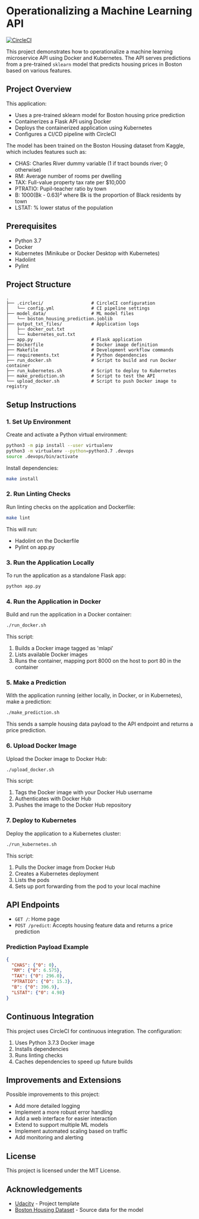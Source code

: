 # Operationalizing a Machine Learning API

[![CircleCI](https://dl.circleci.com/status-badge/img/gh/mumoj/operationalizing-a-ml-api/tree/master.svg?style=svg)](https://dl.circleci.com/status-badge/redirect/gh/mumoj/operationalizing-a-ml-api/tree/master)

This project demonstrates how to operationalize a machine learning microservice API using Docker and Kubernetes. The API serves predictions from a pre-trained `sklearn` model that predicts housing prices in Boston based on various features.

## Project Overview

This application:
- Uses a pre-trained sklearn model for Boston housing price prediction
- Containerizes a Flask API using Docker
- Deploys the containerized application using Kubernetes
- Configures a CI/CD pipeline with CircleCI

The model has been trained on the Boston Housing dataset from Kaggle, which includes features such as:
- CHAS: Charles River dummy variable (1 if tract bounds river; 0 otherwise)
- RM: Average number of rooms per dwelling
- TAX: Full-value property tax rate per $10,000
- PTRATIO: Pupil-teacher ratio by town
- B: 1000(Bk - 0.63)² where Bk is the proportion of Black residents by town
- LSTAT: % lower status of the population

## Prerequisites

- Python 3.7
- Docker
- Kubernetes (Minikube or Docker Desktop with Kubernetes)
- Hadolint
- Pylint

## Project Structure

```
.
├── .circleci/                  # CircleCI configuration
│   └── config.yml              # CI pipeline settings
├── model_data/                 # ML model files
│   └── boston_housing_prediction.joblib
├── output_txt_files/           # Application logs
│   ├── docker_out.txt
│   └── kubernetes_out.txt
├── app.py                      # Flask application
├── Dockerfile                  # Docker image definition
├── Makefile                    # Development workflow commands
├── requirements.txt            # Python dependencies
├── run_docker.sh               # Script to build and run Docker container
├── run_kubernetes.sh           # Script to deploy to Kubernetes
├── make_prediction.sh          # Script to test the API
└── upload_docker.sh            # Script to push Docker image to registry
```

## Setup Instructions

### 1. Set Up Environment

Create and activate a Python virtual environment:
```bash
python3 -m pip install --user virtualenv
python3 -m virtualenv --python=python3.7 .devops
source .devops/bin/activate
```

Install dependencies:
```bash
make install
```

### 2. Run Linting Checks

Run linting checks on the application and Dockerfile:
```bash
make lint
```

This will run:
- Hadolint on the Dockerfile
- Pylint on app.py

### 3. Run the Application Locally

To run the application as a standalone Flask app:
```bash
python app.py
```

### 4. Run the Application in Docker

Build and run the application in a Docker container:
```bash
./run_docker.sh
```

This script:
1. Builds a Docker image tagged as 'mlapi'
2. Lists available Docker images
3. Runs the container, mapping port 8000 on the host to port 80 in the container

### 5. Make a Prediction

With the application running (either locally, in Docker, or in Kubernetes), make a prediction:
```bash
./make_prediction.sh
```

This sends a sample housing data payload to the API endpoint and returns a price prediction.

### 6. Upload Docker Image

Upload the Docker image to Docker Hub:
```bash
./upload_docker.sh
```

This script:
1. Tags the Docker image with your Docker Hub username
2. Authenticates with Docker Hub
3. Pushes the image to the Docker Hub repository

### 7. Deploy to Kubernetes

Deploy the application to a Kubernetes cluster:
```bash
./run_kubernetes.sh
```

This script:
1. Pulls the Docker image from Docker Hub
2. Creates a Kubernetes deployment
3. Lists the pods
4. Sets up port forwarding from the pod to your local machine

## API Endpoints

- `GET /`: Home page
- `POST /predict`: Accepts housing feature data and returns a price prediction

### Prediction Payload Example

```json
{
  "CHAS": {"0": 0},
  "RM": {"0": 6.575},
  "TAX": {"0": 296.0},
  "PTRATIO": {"0": 15.3},
  "B": {"0": 396.9},
  "LSTAT": {"0": 4.98}
}
```

## Continuous Integration

This project uses CircleCI for continuous integration. The configuration:
1. Uses Python 3.7.3 Docker image
2. Installs dependencies
3. Runs linting checks
4. Caches dependencies to speed up future builds

## Improvements and Extensions

Possible improvements to this project:
- Add more detailed logging
- Implement a more robust error handling
- Add a web interface for easier interaction
- Extend to support multiple ML models
- Implement automated scaling based on traffic
- Add monitoring and alerting

## License

This project is licensed under the MIT License.

## Acknowledgements

- [Udacity](https://www.udacity.com/) - Project template
- [Boston Housing Dataset](https://www.kaggle.com/c/boston-housing) - Source data for the model
